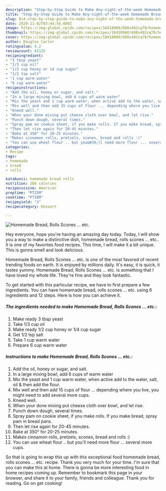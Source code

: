 ```yaml
---
description: "Step-by-Step Guide to Make Any-night-of-the-week Homemade Bread, Rolls Scones ... etc."
title: "Step-by-Step Guide to Make Any-night-of-the-week Homemade Bread, Rolls Scones ... etc."
slug: 814-step-by-step-guide-to-make-any-night-of-the-week-homemade-bread-rolls-scones-etc
date: 2020-11-02T03:44:54.080Z
image: https://img-global.cpcdn.com/recipes/18418960/680x482cq70/homemade-bread-rolls-scones-etc-recipe-main-photo.jpg
thumbnail: https://img-global.cpcdn.com/recipes/18418960/680x482cq70/homemade-bread-rolls-scones-etc-recipe-main-photo.jpg
cover: https://img-global.cpcdn.com/recipes/18418960/680x482cq70/homemade-bread-rolls-scones-etc-recipe-main-photo.jpg
author: Douglas Carter
ratingvalue: 4.2
reviewcount: 45125
recipeingredient:
- "3 tbsp yeast"
- "1/3 cup oil"
- "1/2 cup honey or 14 cup sugar"
- "1/2 tsp salt"
- "1 cup warm water"
- "6 cup warm water"
recipeinstructions:
- "Add the oil, honey or sugar, and salt."
- "In a large mixing bowl, add 6 cups of warm water"
- "Mix the yeast and 1 cup warm water, when active add to the water, salt, oil &amp; then add the flour."
- "Mix well and then add 15 cups of flour ... depending where you live, you might need to add several more cups."
- "Kneed well."
- "When your done mixing put cheese cloth over bowl, and let rise."
- "Punch down dough, several times."
- "Spray pam on cookie sheet, if you make rolls. If you make bread, spray pam in bread pans."
- "Then let rise again for 20-45 minutes."
- "Bake at 350° for 20-25 minutes."
- "Makes cinnamon rolls, pretzels, scones, bread and rolls :)"
- "You can use wheat flour .. but you&#39;ll need more flour ... several more cups."
categories:
- Recipe
tags:
- homemade
- bread
- rolls

katakunci: homemade bread rolls 
nutrition: 204 calories
recipecuisine: American
preptime: "PT25M"
cooktime: "PT38M"
recipeyield: "3"
recipecategory: Dessert

---
```



![Homemade Bread, Rolls Scones ... etc.](https://img-global.cpcdn.com/recipes/18418960/680x482cq70/homemade-bread-rolls-scones-etc-recipe-main-photo.jpg)

Hey everyone, hope you're having an amazing day today. Today, I will show you a way to make a distinctive dish, homemade bread, rolls scones ... etc.. It is one of my favorites food recipes. This time, I will make it a bit unique. This is gonna smell and look delicious.

Homemade Bread, Rolls Scones ... etc. is one of the most favored of recent trending foods on earth. It is enjoyed by millions daily. It's easy, it is quick, it tastes yummy. Homemade Bread, Rolls Scones ... etc. is something that I have loved my whole life. They're fine and they look fantastic.




To get started with this particular recipe, we have to first prepare a few ingredients. You can have homemade bread, rolls scones ... etc. using 6 ingredients and 12 steps. Here is how you can achieve it.

<!--inarticleads1-->

##### The ingredients needed to make Homemade Bread, Rolls Scones ... etc.:

1. Make ready 3 tbsp yeast
1. Take 1/3 cup oil
1. Make ready 1/2 cup honey or 1/4 cup sugar
1. Get 1/2 tsp salt
1. Take 1 cup warm water
1. Prepare 6 cup warm water




<!--inarticleads2-->

##### Instructions to make Homemade Bread, Rolls Scones ... etc.:

1. Add the oil, honey or sugar, and salt.
1. In a large mixing bowl, add 6 cups of warm water
1. Mix the yeast and 1 cup warm water, when active add to the water, salt, oil &amp; then add the flour.
1. Mix well and then add 15 cups of flour ... depending where you live, you might need to add several more cups.
1. Kneed well.
1. When your done mixing put cheese cloth over bowl, and let rise.
1. Punch down dough, several times.
1. Spray pam on cookie sheet, if you make rolls. If you make bread, spray pam in bread pans.
1. Then let rise again for 20-45 minutes.
1. Bake at 350° for 20-25 minutes.
1. Makes cinnamon rolls, pretzels, scones, bread and rolls :)
1. You can use wheat flour .. but you&#39;ll need more flour ... several more cups.




So that is going to wrap this up with this exceptional food homemade bread, rolls scones ... etc. recipe. Thank you very much for your time. I'm sure that you can make this at home. There is gonna be more interesting food in home recipes coming up. Remember to bookmark this page in your browser, and share it to your family, friends and colleague. Thank you for reading. Go on get cooking!
